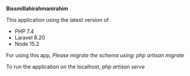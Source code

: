 **Bissmillahirahmanirahim**

This application using the latest version of 
- PHP 7.4
- Laravel 8.20
- Node 15.2

For using this app, *Please migrate the schema using: php artisan migrate*

To run the application on the localhost, *php artisan serve* 
